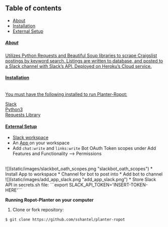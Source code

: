 ## Table of contents
* <a href="https://github.com/sshantel/planter-ropot#-about-"> About
* <a href="https://github.com/sshantel/planter-ropot#-installation-"> Installation
* <a href="https://github.com/sshantel/planter-ropot#-external-setup-"> External Setup



<h5> About </h5>

Utilizes Python Requests and Beautiful Soup libraries to scrape Craigslist postings by keyword search. Listings are written to database, and posted to a Slack channel with Slack’s API. Deployed on Heroku’s Cloud service.

<h4> Installation </h4>


<br>
You must have the following installed to run Planter-Ropot:
  
Slack 
<br>
Python3 
<br>
Requests Library 
<br>

 
 <h4> External Setup </h4>


* Slack <a href="https://slack.com/create#email"> workspace </a> 
* An <a href= "https://api.slack.com/apps"> App </a> on your workspace  
* Add `chat:write` and `links:write` Bot OAuth Token scopes under Add Features and Functionality --> Permissions
<br>
![](static/images/slackbot_oath_scopes.png "slackbot_oath_scopes")
* Install App to workspace
* Channel for bot to post into
* Add bot to channel
![](static/images/add_app_slack.png "add_app_slack.png")
* Store Slack API in secrets.sh file: ```export SLACK_API_TOKEN='INSERT-TOKEN-HERE'```

<b> Running Ropot-Planter on your computer </b>

1. Clone or fork repository:

```
$ git clone https://github.com/sshantel/planter-ropot
```


 